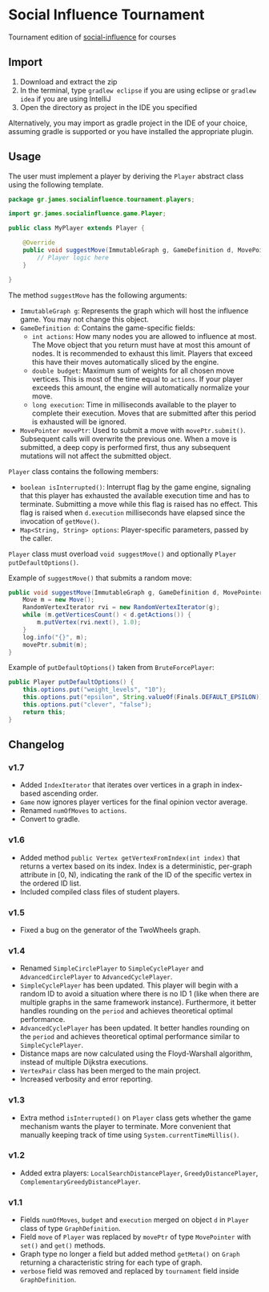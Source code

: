 # Social Influence Tournament

Tournament edition of [social-influence](https://github.com/gstamatelat/social-influence) for courses

## Import

1. Download and extract the zip
2. In the terminal, type `gradlew eclipse` if you are using eclipse or `gradlew idea` if you are using IntelliJ
3. Open the directory as project in the IDE you specified

Alternatively, you may import as gradle project in the IDE of your choice, assuming gradle is supported or you have installed the appropriate plugin.

## Usage

The user must implement a player by deriving the `Player` abstract class using the following template.

```java
package gr.james.socialinfluence.tournament.players;

import gr.james.socialinfluence.game.Player;

public class MyPlayer extends Player {

	@Override
	public void suggestMove(ImmutableGraph g, GameDefinition d, MovePointer movePtr) {
		// Player logic here
	}

}
```

The method `suggestMove` has the following arguments:

- `ImmutableGraph g`: Represents the graph which will host the influence game. You may not change this object.
- `GameDefinition d`: Contains the game-specific fields:
	- `int actions`: How many nodes you are allowed to influence at most. The Move object that you return must have at most this amount of nodes. It is recommended to exhaust this limit. Players that exceed this have their moves automatically sliced by the engine.
	- `double budget`: Maximum sum of weights for all chosen move vertices. This is most of the time equal to `actions`. If your player exceeds this amount, the engine will automatically normalize your move.
	- `long execution`: Time in milliseconds available to the player to complete their execution. Moves that are submitted after this period is exhausted will be ignored.
- `MovePointer movePtr`: Used to submit a move with `movePtr.submit()`. Subsequent calls will overwrite the previous one. When a move is submitted, a deep copy is performed first, thus any subsequent mutations will not affect the submitted object.

`Player` class contains the following members:

- `boolean isInterrupted()`: Interrupt flag by the game engine, signaling that this player has exhausted the available execution time and has to terminate. Submitting a move while this flag is raised has no effect. This flag is raised when `d.execution` milliseconds have elapsed since the invocation of `getMove()`.
- `Map<String, String> options`: Player-specific parameters, passed by the caller.

`Player` class must overload `void suggestMove()` and optionally `Player putDefaultOptions()`.

Example of `suggestMove()` that submits a random move:

```java
public void suggestMove(ImmutableGraph g, GameDefinition d, MovePointer movePtr) {
	Move m = new Move();
	RandomVertexIterator rvi = new RandomVertexIterator(g);
	while (m.getVerticesCount() < d.getActions()) {
		m.putVertex(rvi.next(), 1.0);
	}
	log.info("{}", m);
	movePtr.submit(m);
}
```

Example of `putDefaultOptions()` taken from `BruteForcePlayer`:

```java
public Player putDefaultOptions() {
	this.options.put("weight_levels", "10");
	this.options.put("epsilon", String.valueOf(Finals.DEFAULT_EPSILON));
	this.options.put("clever", "false");
	return this;
}
```

## Changelog

### v1.7

- Added `IndexIterator` that iterates over vertices in a graph in index-based ascending order.
- `Game` now ignores player vertices for the final opinion vector average.
- Renamed `numOfMoves` to `actions`.
- Convert to gradle.

### v1.6

- Added method `public Vertex getVertexFromIndex(int index)` that returns a vertex based on its index. Index is a deterministic, per-graph attribute in [0, N), indicating the rank of the ID of the specific vertex in the ordered ID list.
- Included compiled class files of student players.

### v1.5

- Fixed a bug on the generator of the TwoWheels graph.

### v1.4

- Renamed `SimpleCirclePlayer` to `SimpleCyclePlayer` and `AdvancedCirclePlayer` to `AdvancedCyclePlayer`.
- `SimpleCyclePlayer` has been updated. This player will begin with a random ID to avoid a situation where there is no ID 1 (like when there are multiple graphs in the same framework instance). Furthermore, it better handles rounding on the `period` and achieves theoretical optimal performance.
- `AdvancedCyclePlayer` has been updated. It better handles rounding on the `period` and achieves theoretical optimal performance similar to `SimpleCyclePlayer`.
- Distance maps are now calculated using the Floyd-Warshall algorithm, instead of multiple Dijkstra executions.
- `VertexPair` class has been merged to the main project.
- Increased verbosity and error reporting.

### v1.3

- Extra method `isInterrupted()` on `Player` class gets whether the game mechanism wants the player to terminate. More convenient that manually keeping track of time using `System.currentTimeMillis()`.

### v1.2

- Added extra players: `LocalSearchDistancePlayer`, `GreedyDistancePlayer`, `ComplementaryGreedyDistancePlayer`.

### v1.1

- Fields `numOfMoves`, `budget` and `execution` merged on object `d` in `Player` class of type `GraphDefinition`.
- Field `move` of `Player` was replaced by `movePtr` of type `MovePointer` with `set()` and `get()` methods.
- Graph type no longer a field but added method `getMeta()` on `Graph` returning a characteristic string for each type of graph.
- `verbose` field was removed and replaced by `tournament` field inside `GraphDefinition`.
